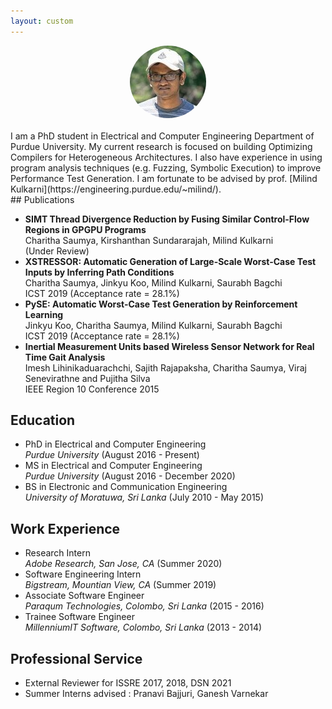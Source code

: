 ```yaml
---
layout: custom
---
```


<!--<img class="profile-picture" src="charitha.jpg">-->
<div style="text-align:center">
<img  src="charitha.jpg" alt="Poster" style="border-radius:50% "/>  <br/>
</div>
<br/>
I am a PhD student in Electrical and Computer Engineering Department of Purdue University. My current research is focused on building Optimizing Compilers for Heterogeneous Architectures. I also have experience in using program analysis techniques (e.g. Fuzzing, Symbolic Execution) to improve Performance Test 
Generation. 
I am fortunate to be advised by prof. [Milind Kulkarni](https://engineering.purdue.edu/~milind/). 
<!-- </div> -->
<br/>
<!--Have a look at my blog [here](blog).-->
## Publications

+ **SIMT Thread Divergence Reduction by Fusing Similar Control-Flow Regions in GPGPU Programs** <br/>
    Charitha Saumya, Kirshanthan Sundararajah, Milind Kulkarni <br/>
    (Under Review)
+ **XSTRESSOR: Automatic Generation of Large-Scale Worst-Case Test Inputs by Inferring Path Conditions** <br/>
   Charitha Saumya, Jinkyu Koo, Milind Kulkarni, Saurabh Bagchi <br/>
   ICST 2019 (Acceptance rate = 28.1%) 
    <a href="https://ieeexplore.ieee.org/document/8730162" target="_blank"><i class="far fa-file-pdf fa-1x" style="color:black;"></i></a>
   <!--<a href="https://github.com/charitha22/XSTRESSOR" target="_blank"><i class="fab fa-github fa-1x" style="color:black;"></i></a>-->
+ **PySE: Automatic Worst-Case Test Generation by Reinforcement Learning** <br/>
   Jinkyu Koo, Charitha Saumya, Milind Kulkarni, Saurabh Bagchi <br/>
   ICST 2019 (Acceptance rate = 28.1%) 
    <a href="https://ieeexplore.ieee.org/document/8730198" target="_blank"><i class="far fa-file-pdf fa-1x" style="color:black;"></i></a>
+ **Inertial Measurement Units based Wireless Sensor Network for Real Time Gait Analysis** <br/>
   Imesh Lihinikaduarachchi, Sajith Rajapaksha, Charitha Saumya, Viraj Senevirathne and Pujitha Silva <br/>
   IEEE Region 10 Conference 2015
    <a href="https://ieeexplore.ieee.org/document/7372999" target="_blank"><i class="far fa-file-pdf fa-1x" style="color:black;"></i></a>

<!--## Technical Reports-->

<!--+  **Orion+: Automated Problem Diagnosis in Computing Systems by Mining Metric Data** <br/>-->
   <!--Charitha Saumya, Nomchin Banga, Shreya Inamdar <br/>-->
   <!--Purdue e-Pubs 2018-->
   <!--<a href="https://docs.lib.purdue.edu/ecetr/488/" target="_blank"><i class="far fa-file-pdf fa-1x" style="color:black;"></i></a>-->

## Education
* PhD in Electrical and Computer Engineering <br/>
    *Purdue University* (August 2016 - Present) 
* MS in Electrical and Computer Engineering <br/>
    *Purdue University* (August 2016 - December 2020)
* BS in Electronic and Communication Engineering <br/>
    *University of Moratuwa, Sri Lanka* (July 2010 - May 2015)

## Work Experience

* Research Intern <br/>
    *Adobe Research, San Jose, CA* (Summer 2020)
* Software Engineering Intern <br/>
    *Bigstream, Mountian View, CA* (Summer 2019)
* Associate Software Engineer <br/>
    *Paraqum Technologies, Colombo, Sri Lanka* (2015 - 2016)
* Trainee Software Engineer <br/>
    *MillenniumIT Software, Colombo, Sri Lanka* (2013 - 2014)

## Professional Service

* External Reviewer for ISSRE 2017, 2018, DSN 2021
* Summer Interns advised : Pranavi Bajjuri, Ganesh Varnekar

